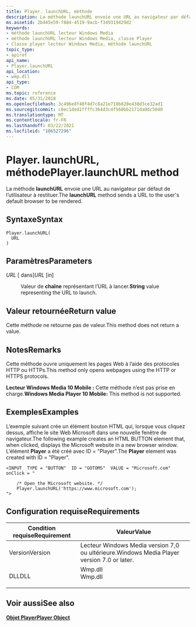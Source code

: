 ```yaml
---
title: Player. launchURL, méthode
description: La méthode launchURL envoie une URL au navigateur par défaut de l’utilisateur à restituer. | Player. launchURL, méthode
ms.assetid: 2b445e59-f884-4519-9acb-f349319429d2
keywords:
- méthode launchURL lecteur Windows Media
- méthode launchURL lecteur Windows Media, classe Player
- Classe player lecteur Windows Media, méthode launchURL
topic_type:
- apiref
api_name:
- Player.launchURL
api_location:
- wmp.dll
api_type:
- COM
ms.topic: reference
ms.date: 05/31/2018
ms.openlocfilehash: 3c496e8f40f4d7c8a21e718b820e438d3ce32ad1
ms.sourcegitcommit: c8ec1ded1ffffc364d3c4f560bb2171da0dc5040
ms.translationtype: MT
ms.contentlocale: fr-FR
ms.lasthandoff: 03/22/2021
ms.locfileid: "106527296"
---
```

# <a name="playerlaunchurl-method"></a><span data-ttu-id="d5148-107">Player. launchURL, méthode</span><span class="sxs-lookup"><span data-stu-id="d5148-107">Player.launchURL method</span></span>

<span data-ttu-id="d5148-108">La méthode **launchURL** envoie une URL au navigateur par défaut de l’utilisateur à restituer.</span><span class="sxs-lookup"><span data-stu-id="d5148-108">The **launchURL** method sends a URL to the user's default browser to be rendered.</span></span>

## <a name="syntax"></a><span data-ttu-id="d5148-109">Syntaxe</span><span class="sxs-lookup"><span data-stu-id="d5148-109">Syntax</span></span>


```JScript
Player.launchURL(
  URL
)
```



## <a name="parameters"></a><span data-ttu-id="d5148-110">Paramètres</span><span class="sxs-lookup"><span data-stu-id="d5148-110">Parameters</span></span>

<dl> <dt>

<span data-ttu-id="d5148-111">*URL* \[ dans\]</span><span class="sxs-lookup"><span data-stu-id="d5148-111">*URL* \[in\]</span></span>
</dt> <dd>

<span data-ttu-id="d5148-112">Valeur de **chaîne** représentant l’URL à lancer.</span><span class="sxs-lookup"><span data-stu-id="d5148-112">**String** value representing the URL to launch.</span></span>

</dd> </dl>

## <a name="return-value"></a><span data-ttu-id="d5148-113">Valeur retournée</span><span class="sxs-lookup"><span data-stu-id="d5148-113">Return value</span></span>

<span data-ttu-id="d5148-114">Cette méthode ne retourne pas de valeur.</span><span class="sxs-lookup"><span data-stu-id="d5148-114">This method does not return a value.</span></span>

## <a name="remarks"></a><span data-ttu-id="d5148-115">Notes</span><span class="sxs-lookup"><span data-stu-id="d5148-115">Remarks</span></span>

<span data-ttu-id="d5148-116">Cette méthode ouvre uniquement les pages Web à l’aide des protocoles HTTP ou HTTPs.</span><span class="sxs-lookup"><span data-stu-id="d5148-116">This method only opens webpages using the HTTP or HTTPS protocols.</span></span>

<span data-ttu-id="d5148-117">**Lecteur Windows Media 10 Mobile :** Cette méthode n’est pas prise en charge.</span><span class="sxs-lookup"><span data-stu-id="d5148-117">**Windows Media Player 10 Mobile:** This method is not supported.</span></span>

## <a name="examples"></a><span data-ttu-id="d5148-118">Exemples</span><span class="sxs-lookup"><span data-stu-id="d5148-118">Examples</span></span>

<span data-ttu-id="d5148-119">L’exemple suivant crée un élément bouton HTML qui, lorsque vous cliquez dessus, affiche le site Web Microsoft dans une nouvelle fenêtre de navigateur.</span><span class="sxs-lookup"><span data-stu-id="d5148-119">The following example creates an HTML BUTTON element that, when clicked, displays the Microsoft website in a new browser window.</span></span> <span data-ttu-id="d5148-120">L’élément **Player** a été créé avec ID = "Player".</span><span class="sxs-lookup"><span data-stu-id="d5148-120">The **Player** element was created with ID = "Player".</span></span>


```JScript
<INPUT  TYPE = "BUTTON"  ID = "GOTOMS"  VALUE = "Microsoft.com"  onClick = "

    /* Open the Microsoft website. */
    Player.launchURL('https://www.microsoft.com');
">

```



## <a name="requirements"></a><span data-ttu-id="d5148-121">Configuration requise</span><span class="sxs-lookup"><span data-stu-id="d5148-121">Requirements</span></span>



| <span data-ttu-id="d5148-122">Condition requise</span><span class="sxs-lookup"><span data-stu-id="d5148-122">Requirement</span></span> | <span data-ttu-id="d5148-123">Valeur</span><span class="sxs-lookup"><span data-stu-id="d5148-123">Value</span></span> |
|--------------------|------------------------------------------------------------------------------------|
| <span data-ttu-id="d5148-124">Version</span><span class="sxs-lookup"><span data-stu-id="d5148-124">Version</span></span><br/> | <span data-ttu-id="d5148-125">Lecteur Windows Media version 7,0 ou ultérieure.</span><span class="sxs-lookup"><span data-stu-id="d5148-125">Windows Media Player version 7.0 or later.</span></span><br/>                              |
| <span data-ttu-id="d5148-126">DLL</span><span class="sxs-lookup"><span data-stu-id="d5148-126">DLL</span></span><br/>     | <dl> <span data-ttu-id="d5148-127"><dt>Wmp.dll</dt></span><span class="sxs-lookup"><span data-stu-id="d5148-127"><dt>Wmp.dll</dt></span></span> </dl> |



## <a name="see-also"></a><span data-ttu-id="d5148-128">Voir aussi</span><span class="sxs-lookup"><span data-stu-id="d5148-128">See also</span></span>

<dl> <dt>

[<span data-ttu-id="d5148-129">**Objet Player**</span><span class="sxs-lookup"><span data-stu-id="d5148-129">**Player Object**</span></span>](player-object.md)
</dt> </dl>

 

 





